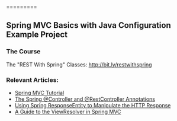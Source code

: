 =========

## Spring MVC Basics with Java Configuration Example Project

### The Course
The "REST With Spring" Classes: http://bit.ly/restwithspring

### Relevant Articles: 
- [Spring MVC Tutorial](https://www.baeldung.com/spring-mvc-tutorial)
- [The Spring @Controller and @RestController Annotations](http://www.baeldung.com/spring-controller-vs-restcontroller)
- [Using Spring ResponseEntity to Manipulate the HTTP Response](http://www.baeldung.com/spring-response-entity)
- [A Guide to the ViewResolver in Spring MVC](http://www.baeldung.com/spring-mvc-view-resolver-tutorial)